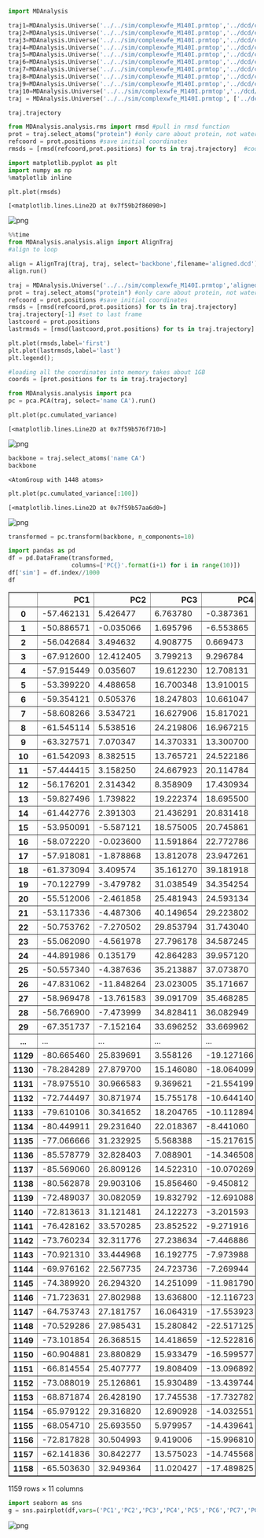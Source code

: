 

```python
import MDAnalysis

traj1=MDAnalysis.Universe('../../sim/complexwfe_M140I.prmtop','../dcd/complexwfe_M140I_1.dcd')
traj2=MDAnalysis.Universe('../../sim/complexwfe_M140I.prmtop','../dcd/complexwfe_M140I_2.dcd')
traj3=MDAnalysis.Universe('../../sim/complexwfe_M140I.prmtop','../dcd/complexwfe_M140I_3.dcd')
traj4=MDAnalysis.Universe('../../sim/complexwfe_M140I.prmtop','../dcd/complexwfe_M140I_4.dcd')
traj5=MDAnalysis.Universe('../../sim/complexwfe_M140I.prmtop','../dcd/complexwfe_M140I_5.dcd')
traj6=MDAnalysis.Universe('../../sim/complexwfe_M140I.prmtop','../dcd/complexwfe_M140I_6.dcd')
traj7=MDAnalysis.Universe('../../sim/complexwfe_M140I.prmtop','../dcd/complexwfe_M140I_7.dcd')
traj8=MDAnalysis.Universe('../../sim/complexwfe_M140I.prmtop','../dcd/complexwfe_M140I_8.dcd')
traj9=MDAnalysis.Universe('../../sim/complexwfe_M140I.prmtop','../dcd/complexwfe_M140I_9.dcd')
traj10=MDAnalysis.Universe('../../sim/complexwfe_M140I.prmtop','../dcd/complexwfe_M140I_10.dcd')
traj = MDAnalysis.Universe('../../sim/complexwfe_M140I.prmtop', ['../dcd/complexwfe_M140I_1.dcd','../dcd/complexwfe_M140I_2.dcd','../dcd/complexwfe_M140I_3.dcd','../dcd/complexwfe_M140I_4.dcd','../dcd/complexwfe_M140I_5.dcd','../dcd/complexwfe_M140I_6.dcd','../dcd/complexwfe_M140I_7.dcd','../dcd/complexwfe_M140I_8.dcd','../dcd/complexwfe_M140I_9.dcd','../dcd/complexwfe_M140I_10.dcd'])
```


```python
traj.trajectory
```


```python
from MDAnalysis.analysis.rms import rmsd #pull in rmsd function
prot = traj.select_atoms("protein") #only care about protein, not water/ions
refcoord = prot.positions #save initial coordinates
rmsds = [rmsd(refcoord,prot.positions) for ts in traj.trajectory]  #coordinates implicitly update as you iterat
```


```python
import matplotlib.pyplot as plt
import numpy as np
%matplotlib inline
```


```python
plt.plot(rmsds)
```




    [<matplotlib.lines.Line2D at 0x7f59b2f86090>]




![png](output_4_1.png)



```python
%%time
from MDAnalysis.analysis.align import AlignTraj
#align to loop

align = AlignTraj(traj, traj, select='backbone',filename='aligned.dcd')
align.run() 
```


```python
traj = MDAnalysis.Universe('../../sim/complexwfe_M140I.prmtop','aligned.dcd')
prot = traj.select_atoms("protein") #only care about protein, not water/ions
refcoord = prot.positions #save initial coordinates
rmsds = [rmsd(refcoord,prot.positions) for ts in traj.trajectory] 
traj.trajectory[-1] #set to last frame
lastcoord = prot.positions
lastrmsds = [rmsd(lastcoord,prot.positions) for ts in traj.trajectory]

plt.plot(rmsds,label='first')
plt.plot(lastrmsds,label='last')
plt.legend();
```


```python
#loading all the coordinates into memory takes about 1GB
coords = [prot.positions for ts in traj.trajectory]
```


```python
from MDAnalysis.analysis import pca
pc = pca.PCA(traj, select='name CA').run()
```


```python
plt.plot(pc.cumulated_variance)
```




    [<matplotlib.lines.Line2D at 0x7f59b576f710>]




![png](output_9_1.png)



```python
backbone = traj.select_atoms('name CA')
backbone
```




    <AtomGroup with 1448 atoms>




```python
plt.plot(pc.cumulated_variance[:100])
```




    [<matplotlib.lines.Line2D at 0x7f59b57aa6d0>]




![png](output_11_1.png)



```python
transformed = pc.transform(backbone, n_components=10)
```


```python
import pandas as pd
df = pd.DataFrame(transformed,
                  columns=['PC{}'.format(i+1) for i in range(10)])
df['sim'] = df.index//1000
df
```




<div>
<style scoped>
    .dataframe tbody tr th:only-of-type {
        vertical-align: middle;
    }

    .dataframe tbody tr th {
        vertical-align: top;
    }

    .dataframe thead th {
        text-align: right;
    }
</style>
<table border="1" class="dataframe">
  <thead>
    <tr style="text-align: right;">
      <th></th>
      <th>PC1</th>
      <th>PC2</th>
      <th>PC3</th>
      <th>PC4</th>
      <th>PC5</th>
      <th>PC6</th>
      <th>PC7</th>
      <th>PC8</th>
      <th>PC9</th>
      <th>PC10</th>
      <th>sim</th>
    </tr>
  </thead>
  <tbody>
    <tr>
      <th>0</th>
      <td>-57.462131</td>
      <td>5.426477</td>
      <td>6.763780</td>
      <td>-0.387361</td>
      <td>-17.948584</td>
      <td>16.173827</td>
      <td>-10.392501</td>
      <td>-3.782174</td>
      <td>-9.980783</td>
      <td>-14.833761</td>
      <td>0</td>
    </tr>
    <tr>
      <th>1</th>
      <td>-50.886571</td>
      <td>-0.035066</td>
      <td>1.695796</td>
      <td>-6.553865</td>
      <td>-12.875143</td>
      <td>20.295375</td>
      <td>-10.462714</td>
      <td>-5.843393</td>
      <td>-16.753790</td>
      <td>-16.444420</td>
      <td>0</td>
    </tr>
    <tr>
      <th>2</th>
      <td>-56.042684</td>
      <td>3.494632</td>
      <td>4.908775</td>
      <td>0.669473</td>
      <td>-15.637722</td>
      <td>16.500423</td>
      <td>-8.172350</td>
      <td>2.721630</td>
      <td>-16.290682</td>
      <td>-15.991669</td>
      <td>0</td>
    </tr>
    <tr>
      <th>3</th>
      <td>-67.912600</td>
      <td>12.412405</td>
      <td>3.799213</td>
      <td>9.296784</td>
      <td>-9.936956</td>
      <td>10.499597</td>
      <td>0.337142</td>
      <td>8.247816</td>
      <td>-11.606832</td>
      <td>-23.780583</td>
      <td>0</td>
    </tr>
    <tr>
      <th>4</th>
      <td>-57.915449</td>
      <td>0.035607</td>
      <td>19.612230</td>
      <td>12.708131</td>
      <td>-12.802918</td>
      <td>11.525563</td>
      <td>1.705140</td>
      <td>7.967349</td>
      <td>-10.195171</td>
      <td>-23.162136</td>
      <td>0</td>
    </tr>
    <tr>
      <th>5</th>
      <td>-53.399220</td>
      <td>4.488658</td>
      <td>16.700348</td>
      <td>13.910015</td>
      <td>-15.817868</td>
      <td>7.820633</td>
      <td>0.507994</td>
      <td>6.078920</td>
      <td>-8.954869</td>
      <td>-22.925014</td>
      <td>0</td>
    </tr>
    <tr>
      <th>6</th>
      <td>-59.354121</td>
      <td>0.505376</td>
      <td>18.247803</td>
      <td>10.661047</td>
      <td>-15.747958</td>
      <td>12.089360</td>
      <td>2.586596</td>
      <td>8.556361</td>
      <td>-5.903865</td>
      <td>-21.152476</td>
      <td>0</td>
    </tr>
    <tr>
      <th>7</th>
      <td>-58.608266</td>
      <td>3.534721</td>
      <td>16.627906</td>
      <td>15.817021</td>
      <td>-16.381123</td>
      <td>13.334286</td>
      <td>2.021907</td>
      <td>6.323993</td>
      <td>-8.097059</td>
      <td>-24.148233</td>
      <td>0</td>
    </tr>
    <tr>
      <th>8</th>
      <td>-61.545114</td>
      <td>5.538516</td>
      <td>24.219806</td>
      <td>16.967215</td>
      <td>-15.271678</td>
      <td>7.610245</td>
      <td>9.665535</td>
      <td>2.000694</td>
      <td>-7.735719</td>
      <td>-22.291807</td>
      <td>0</td>
    </tr>
    <tr>
      <th>9</th>
      <td>-63.327571</td>
      <td>7.070347</td>
      <td>14.370331</td>
      <td>13.300700</td>
      <td>-16.100938</td>
      <td>2.766948</td>
      <td>11.149526</td>
      <td>-0.987621</td>
      <td>-7.755428</td>
      <td>-18.430379</td>
      <td>0</td>
    </tr>
    <tr>
      <th>10</th>
      <td>-61.542093</td>
      <td>8.382515</td>
      <td>13.765721</td>
      <td>24.522186</td>
      <td>-13.885492</td>
      <td>-0.403505</td>
      <td>9.975563</td>
      <td>1.452706</td>
      <td>-4.876442</td>
      <td>-23.494875</td>
      <td>0</td>
    </tr>
    <tr>
      <th>11</th>
      <td>-57.444415</td>
      <td>3.158250</td>
      <td>24.667923</td>
      <td>20.114784</td>
      <td>-22.968442</td>
      <td>0.590281</td>
      <td>12.980968</td>
      <td>-0.088067</td>
      <td>-8.748140</td>
      <td>-19.268488</td>
      <td>0</td>
    </tr>
    <tr>
      <th>12</th>
      <td>-56.176201</td>
      <td>2.314342</td>
      <td>8.358909</td>
      <td>17.430934</td>
      <td>-15.848974</td>
      <td>4.022923</td>
      <td>-1.184398</td>
      <td>3.999612</td>
      <td>-6.456652</td>
      <td>-24.890720</td>
      <td>0</td>
    </tr>
    <tr>
      <th>13</th>
      <td>-59.827496</td>
      <td>1.739822</td>
      <td>19.222374</td>
      <td>18.695500</td>
      <td>-16.107601</td>
      <td>2.549328</td>
      <td>8.655391</td>
      <td>1.311346</td>
      <td>-6.863783</td>
      <td>-17.637226</td>
      <td>0</td>
    </tr>
    <tr>
      <th>14</th>
      <td>-61.442776</td>
      <td>2.391303</td>
      <td>21.436291</td>
      <td>20.831418</td>
      <td>-19.108759</td>
      <td>2.187622</td>
      <td>3.530516</td>
      <td>-3.352605</td>
      <td>-9.071739</td>
      <td>-16.754936</td>
      <td>0</td>
    </tr>
    <tr>
      <th>15</th>
      <td>-53.950091</td>
      <td>-5.587121</td>
      <td>18.575005</td>
      <td>20.745861</td>
      <td>-19.001312</td>
      <td>2.291210</td>
      <td>4.951357</td>
      <td>-2.532072</td>
      <td>-10.326052</td>
      <td>-20.211446</td>
      <td>0</td>
    </tr>
    <tr>
      <th>16</th>
      <td>-58.072220</td>
      <td>-0.023600</td>
      <td>11.591864</td>
      <td>22.772786</td>
      <td>-11.003314</td>
      <td>2.960935</td>
      <td>6.244411</td>
      <td>-3.078296</td>
      <td>-12.675389</td>
      <td>-23.531698</td>
      <td>0</td>
    </tr>
    <tr>
      <th>17</th>
      <td>-57.918081</td>
      <td>-1.878868</td>
      <td>13.812078</td>
      <td>23.947261</td>
      <td>-16.742439</td>
      <td>3.832117</td>
      <td>-1.851758</td>
      <td>-1.467613</td>
      <td>-10.776281</td>
      <td>-21.723232</td>
      <td>0</td>
    </tr>
    <tr>
      <th>18</th>
      <td>-61.373094</td>
      <td>3.409574</td>
      <td>35.161270</td>
      <td>39.181918</td>
      <td>-22.941688</td>
      <td>-3.157490</td>
      <td>7.900059</td>
      <td>-6.792239</td>
      <td>-9.240940</td>
      <td>-22.765020</td>
      <td>0</td>
    </tr>
    <tr>
      <th>19</th>
      <td>-70.122799</td>
      <td>-3.479782</td>
      <td>31.038549</td>
      <td>34.354254</td>
      <td>-16.998095</td>
      <td>1.933173</td>
      <td>7.478779</td>
      <td>-1.073567</td>
      <td>-8.976599</td>
      <td>-19.741208</td>
      <td>0</td>
    </tr>
    <tr>
      <th>20</th>
      <td>-55.512006</td>
      <td>-2.461858</td>
      <td>25.481943</td>
      <td>24.593134</td>
      <td>-25.355585</td>
      <td>-5.824586</td>
      <td>5.166913</td>
      <td>-1.816839</td>
      <td>-12.316056</td>
      <td>-18.387478</td>
      <td>0</td>
    </tr>
    <tr>
      <th>21</th>
      <td>-53.117336</td>
      <td>-4.487306</td>
      <td>40.149654</td>
      <td>29.223802</td>
      <td>-27.312806</td>
      <td>-5.134570</td>
      <td>6.916728</td>
      <td>1.950123</td>
      <td>-5.963100</td>
      <td>-12.091475</td>
      <td>0</td>
    </tr>
    <tr>
      <th>22</th>
      <td>-50.753762</td>
      <td>-7.270502</td>
      <td>29.853794</td>
      <td>31.743040</td>
      <td>-19.526604</td>
      <td>-3.623980</td>
      <td>1.063446</td>
      <td>-0.344449</td>
      <td>-4.750934</td>
      <td>-15.427332</td>
      <td>0</td>
    </tr>
    <tr>
      <th>23</th>
      <td>-55.062090</td>
      <td>-4.561978</td>
      <td>27.796178</td>
      <td>34.587245</td>
      <td>-24.581759</td>
      <td>-2.114362</td>
      <td>4.675730</td>
      <td>-0.871237</td>
      <td>1.181171</td>
      <td>-14.260012</td>
      <td>0</td>
    </tr>
    <tr>
      <th>24</th>
      <td>-44.891986</td>
      <td>0.135179</td>
      <td>42.864283</td>
      <td>39.957120</td>
      <td>-31.363537</td>
      <td>-14.708592</td>
      <td>6.669427</td>
      <td>2.389191</td>
      <td>-1.959706</td>
      <td>-14.478952</td>
      <td>0</td>
    </tr>
    <tr>
      <th>25</th>
      <td>-50.557340</td>
      <td>-4.387636</td>
      <td>35.213887</td>
      <td>37.073870</td>
      <td>-31.995833</td>
      <td>-6.723755</td>
      <td>13.066530</td>
      <td>-2.387130</td>
      <td>3.691038</td>
      <td>-9.051158</td>
      <td>0</td>
    </tr>
    <tr>
      <th>26</th>
      <td>-47.831062</td>
      <td>-11.848264</td>
      <td>23.023005</td>
      <td>35.171667</td>
      <td>-24.500458</td>
      <td>-1.912549</td>
      <td>4.420910</td>
      <td>0.305188</td>
      <td>-2.669956</td>
      <td>-9.813556</td>
      <td>0</td>
    </tr>
    <tr>
      <th>27</th>
      <td>-58.969478</td>
      <td>-13.761583</td>
      <td>39.091709</td>
      <td>35.468285</td>
      <td>-23.509937</td>
      <td>0.625188</td>
      <td>10.409226</td>
      <td>3.392615</td>
      <td>-6.905753</td>
      <td>-9.214387</td>
      <td>0</td>
    </tr>
    <tr>
      <th>28</th>
      <td>-56.766900</td>
      <td>-7.473999</td>
      <td>34.828411</td>
      <td>36.082949</td>
      <td>-26.565218</td>
      <td>-6.810849</td>
      <td>15.099630</td>
      <td>0.476601</td>
      <td>-7.477187</td>
      <td>-4.248130</td>
      <td>0</td>
    </tr>
    <tr>
      <th>29</th>
      <td>-67.351737</td>
      <td>-7.152164</td>
      <td>33.696252</td>
      <td>33.669962</td>
      <td>-16.503324</td>
      <td>2.208925</td>
      <td>17.873933</td>
      <td>-2.457044</td>
      <td>-3.552501</td>
      <td>-3.782828</td>
      <td>0</td>
    </tr>
    <tr>
      <th>...</th>
      <td>...</td>
      <td>...</td>
      <td>...</td>
      <td>...</td>
      <td>...</td>
      <td>...</td>
      <td>...</td>
      <td>...</td>
      <td>...</td>
      <td>...</td>
      <td>...</td>
    </tr>
    <tr>
      <th>1129</th>
      <td>-80.665460</td>
      <td>25.839691</td>
      <td>3.558126</td>
      <td>-19.127166</td>
      <td>13.847979</td>
      <td>-1.789544</td>
      <td>7.230623</td>
      <td>-8.106229</td>
      <td>-7.153212</td>
      <td>-3.336500</td>
      <td>1</td>
    </tr>
    <tr>
      <th>1130</th>
      <td>-78.284289</td>
      <td>27.879700</td>
      <td>15.146080</td>
      <td>-18.064099</td>
      <td>11.833174</td>
      <td>-4.110944</td>
      <td>11.153383</td>
      <td>-10.854560</td>
      <td>-3.974518</td>
      <td>-2.556124</td>
      <td>1</td>
    </tr>
    <tr>
      <th>1131</th>
      <td>-78.975510</td>
      <td>30.966583</td>
      <td>9.369621</td>
      <td>-21.554199</td>
      <td>15.283020</td>
      <td>3.217038</td>
      <td>5.943945</td>
      <td>-6.527499</td>
      <td>-1.147827</td>
      <td>-3.744809</td>
      <td>1</td>
    </tr>
    <tr>
      <th>1132</th>
      <td>-72.744497</td>
      <td>30.871974</td>
      <td>15.755178</td>
      <td>-10.644140</td>
      <td>12.871459</td>
      <td>-9.424462</td>
      <td>8.454180</td>
      <td>-8.283603</td>
      <td>0.145969</td>
      <td>-4.252346</td>
      <td>1</td>
    </tr>
    <tr>
      <th>1133</th>
      <td>-79.610106</td>
      <td>30.341652</td>
      <td>18.204765</td>
      <td>-10.112894</td>
      <td>5.684292</td>
      <td>-6.736745</td>
      <td>16.001843</td>
      <td>-6.681654</td>
      <td>-4.073913</td>
      <td>-2.698534</td>
      <td>1</td>
    </tr>
    <tr>
      <th>1134</th>
      <td>-80.449911</td>
      <td>29.231640</td>
      <td>22.018367</td>
      <td>-8.441060</td>
      <td>9.560082</td>
      <td>-13.067706</td>
      <td>8.362799</td>
      <td>-10.957682</td>
      <td>-4.105294</td>
      <td>-2.345881</td>
      <td>1</td>
    </tr>
    <tr>
      <th>1135</th>
      <td>-77.066666</td>
      <td>31.232925</td>
      <td>5.568388</td>
      <td>-15.217615</td>
      <td>12.083579</td>
      <td>-8.260486</td>
      <td>8.366595</td>
      <td>-5.500241</td>
      <td>2.313462</td>
      <td>-4.054892</td>
      <td>1</td>
    </tr>
    <tr>
      <th>1136</th>
      <td>-85.578779</td>
      <td>32.828403</td>
      <td>7.088901</td>
      <td>-14.346508</td>
      <td>13.787278</td>
      <td>-7.017369</td>
      <td>10.110151</td>
      <td>-2.803693</td>
      <td>1.744875</td>
      <td>-4.517460</td>
      <td>1</td>
    </tr>
    <tr>
      <th>1137</th>
      <td>-85.569060</td>
      <td>26.809126</td>
      <td>14.522310</td>
      <td>-10.070269</td>
      <td>12.519675</td>
      <td>-3.971706</td>
      <td>10.357023</td>
      <td>-5.826489</td>
      <td>-6.523797</td>
      <td>1.045193</td>
      <td>1</td>
    </tr>
    <tr>
      <th>1138</th>
      <td>-80.562878</td>
      <td>29.903106</td>
      <td>15.856460</td>
      <td>-9.450812</td>
      <td>13.111341</td>
      <td>-8.480064</td>
      <td>7.938185</td>
      <td>-3.954757</td>
      <td>0.752921</td>
      <td>0.202772</td>
      <td>1</td>
    </tr>
    <tr>
      <th>1139</th>
      <td>-72.489037</td>
      <td>30.082059</td>
      <td>19.832792</td>
      <td>-12.691088</td>
      <td>4.761452</td>
      <td>-3.550043</td>
      <td>8.344027</td>
      <td>-13.908524</td>
      <td>-0.852315</td>
      <td>2.880641</td>
      <td>1</td>
    </tr>
    <tr>
      <th>1140</th>
      <td>-72.813613</td>
      <td>31.121481</td>
      <td>24.122273</td>
      <td>-3.201593</td>
      <td>0.625072</td>
      <td>-5.945144</td>
      <td>15.513989</td>
      <td>-6.012240</td>
      <td>1.114019</td>
      <td>-2.568953</td>
      <td>1</td>
    </tr>
    <tr>
      <th>1141</th>
      <td>-76.428162</td>
      <td>33.570285</td>
      <td>23.852522</td>
      <td>-9.271916</td>
      <td>6.531567</td>
      <td>-3.428318</td>
      <td>19.162381</td>
      <td>-2.483373</td>
      <td>3.627655</td>
      <td>3.184811</td>
      <td>1</td>
    </tr>
    <tr>
      <th>1142</th>
      <td>-73.760234</td>
      <td>32.311776</td>
      <td>27.238634</td>
      <td>-7.446886</td>
      <td>9.097225</td>
      <td>-1.775694</td>
      <td>15.638094</td>
      <td>1.343303</td>
      <td>2.438750</td>
      <td>-3.801144</td>
      <td>1</td>
    </tr>
    <tr>
      <th>1143</th>
      <td>-70.921310</td>
      <td>33.444968</td>
      <td>16.192775</td>
      <td>-7.973988</td>
      <td>7.054751</td>
      <td>-5.517178</td>
      <td>12.858095</td>
      <td>-5.933375</td>
      <td>5.294300</td>
      <td>-4.697062</td>
      <td>1</td>
    </tr>
    <tr>
      <th>1144</th>
      <td>-69.976162</td>
      <td>22.567735</td>
      <td>24.723736</td>
      <td>-7.269944</td>
      <td>5.282833</td>
      <td>-7.312310</td>
      <td>11.861925</td>
      <td>-5.148409</td>
      <td>3.348843</td>
      <td>-0.694069</td>
      <td>1</td>
    </tr>
    <tr>
      <th>1145</th>
      <td>-74.389920</td>
      <td>26.294320</td>
      <td>14.251099</td>
      <td>-11.981790</td>
      <td>10.941105</td>
      <td>-7.050946</td>
      <td>12.333893</td>
      <td>-3.679495</td>
      <td>2.888645</td>
      <td>0.063059</td>
      <td>1</td>
    </tr>
    <tr>
      <th>1146</th>
      <td>-71.723631</td>
      <td>27.802988</td>
      <td>13.636800</td>
      <td>-12.116723</td>
      <td>8.202487</td>
      <td>-8.268939</td>
      <td>10.677451</td>
      <td>-4.823927</td>
      <td>-0.240037</td>
      <td>-1.369841</td>
      <td>1</td>
    </tr>
    <tr>
      <th>1147</th>
      <td>-64.753743</td>
      <td>27.181757</td>
      <td>16.064319</td>
      <td>-17.553923</td>
      <td>-1.666623</td>
      <td>-11.846927</td>
      <td>10.422823</td>
      <td>-10.237563</td>
      <td>4.778510</td>
      <td>2.274420</td>
      <td>1</td>
    </tr>
    <tr>
      <th>1148</th>
      <td>-70.529286</td>
      <td>27.985431</td>
      <td>15.280842</td>
      <td>-22.517125</td>
      <td>4.980940</td>
      <td>-3.073365</td>
      <td>16.076023</td>
      <td>-7.813922</td>
      <td>3.482114</td>
      <td>1.593037</td>
      <td>1</td>
    </tr>
    <tr>
      <th>1149</th>
      <td>-73.101854</td>
      <td>26.368515</td>
      <td>14.418659</td>
      <td>-12.522816</td>
      <td>4.852921</td>
      <td>-8.871224</td>
      <td>9.773483</td>
      <td>-12.261570</td>
      <td>4.929437</td>
      <td>-2.330221</td>
      <td>1</td>
    </tr>
    <tr>
      <th>1150</th>
      <td>-60.904881</td>
      <td>23.880829</td>
      <td>15.933479</td>
      <td>-16.599577</td>
      <td>-1.174533</td>
      <td>-17.581919</td>
      <td>7.435187</td>
      <td>-6.014737</td>
      <td>-2.963585</td>
      <td>1.437622</td>
      <td>1</td>
    </tr>
    <tr>
      <th>1151</th>
      <td>-66.814554</td>
      <td>25.407777</td>
      <td>19.808409</td>
      <td>-13.096892</td>
      <td>6.073113</td>
      <td>-13.375638</td>
      <td>10.473848</td>
      <td>-6.350286</td>
      <td>1.724671</td>
      <td>1.362009</td>
      <td>1</td>
    </tr>
    <tr>
      <th>1152</th>
      <td>-73.088019</td>
      <td>25.126861</td>
      <td>15.930489</td>
      <td>-13.439744</td>
      <td>8.625324</td>
      <td>-5.612428</td>
      <td>14.498207</td>
      <td>-1.042040</td>
      <td>1.585853</td>
      <td>-3.341835</td>
      <td>1</td>
    </tr>
    <tr>
      <th>1153</th>
      <td>-68.871874</td>
      <td>26.428190</td>
      <td>17.745538</td>
      <td>-17.732782</td>
      <td>10.917352</td>
      <td>-8.631501</td>
      <td>9.962449</td>
      <td>-5.858852</td>
      <td>-2.863896</td>
      <td>0.949057</td>
      <td>1</td>
    </tr>
    <tr>
      <th>1154</th>
      <td>-65.979122</td>
      <td>29.316820</td>
      <td>12.690928</td>
      <td>-14.032551</td>
      <td>12.348992</td>
      <td>-8.293564</td>
      <td>10.108163</td>
      <td>-3.062311</td>
      <td>1.313296</td>
      <td>4.106712</td>
      <td>1</td>
    </tr>
    <tr>
      <th>1155</th>
      <td>-68.054710</td>
      <td>25.693550</td>
      <td>5.979957</td>
      <td>-14.439641</td>
      <td>9.269115</td>
      <td>-7.116996</td>
      <td>11.918787</td>
      <td>1.827207</td>
      <td>4.351617</td>
      <td>-3.475945</td>
      <td>1</td>
    </tr>
    <tr>
      <th>1156</th>
      <td>-72.817828</td>
      <td>30.504993</td>
      <td>9.419006</td>
      <td>-15.996810</td>
      <td>12.174854</td>
      <td>-6.397111</td>
      <td>14.956425</td>
      <td>-0.133382</td>
      <td>3.281939</td>
      <td>-3.912764</td>
      <td>1</td>
    </tr>
    <tr>
      <th>1157</th>
      <td>-62.141836</td>
      <td>30.842277</td>
      <td>13.575023</td>
      <td>-14.745568</td>
      <td>12.928952</td>
      <td>-12.884467</td>
      <td>10.581032</td>
      <td>-5.393050</td>
      <td>1.878304</td>
      <td>0.417030</td>
      <td>1</td>
    </tr>
    <tr>
      <th>1158</th>
      <td>-65.503630</td>
      <td>32.949364</td>
      <td>11.020427</td>
      <td>-17.489825</td>
      <td>10.912115</td>
      <td>-10.127109</td>
      <td>12.524762</td>
      <td>-3.192300</td>
      <td>4.092792</td>
      <td>-0.667773</td>
      <td>1</td>
    </tr>
  </tbody>
</table>
<p>1159 rows × 11 columns</p>
</div>




```python
import seaborn as sns
g = sns.pairplot(df,vars=('PC1','PC2','PC3','PC4','PC5','PC6','PC7','PC8','PC9','PC10'),hue='sim')
```


![png](output_14_0.png)

